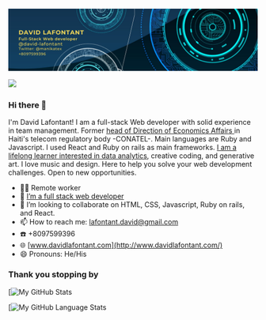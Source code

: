 
![Banner](banner.png)



![](https://komarev.com/ghpvc/?username=david-lafontant&label=PROFILE+VIEWS)
### Hi there 👋
I'm David Lafontant! I am a full-stack Web developer with solid experience in team management. Former [head of Direction of Economics Affairs ](http://www.conatel.gouv.ht/node/181) in Haiti's telecom regulatory body -CONATEL-. Main languages are Ruby and Javascript. I used React and Ruby on rails as main frameworks. [I am a lifelong learner interested in data analytics](https://github.com/david-lafontant/certificate), creative coding, and generative art. I love music and design. Here to help you solve your web development challenges. Open to new opportunities. 

- 👨‍💻 Remote worker
- 🌱 [I’m a full stack web developer](https://www.credential.net/1f98d393-a0eb-4a09-8d65-fb2ca09890c3#gs.9nas83)
- 👯 I’m looking to collaborate on HTML, CSS, Javascript, Ruby on rails, and React.
- 📫 How to reach me: [lafontant.david@gmail.com](mailto:lafontant.david@gmail.com)
- ☎️ +8097599396
- 🌐 [www.davidlafontant.com](http://www.davidlafontant.com/)
- 😄 Pronouns: He/His

### Thank you stopping by

[![My GitHub Stats](https://github-readme-stats.vercel.app/api/?username=david-lafontant&count_private=false&theme=tokyonight&showicons=true)



[![My GitHub Language Stats](https://github-readme-stats.vercel.app/api/top-langs/?username=david-lafontant&langs_count=5&theme=tokyonight)

